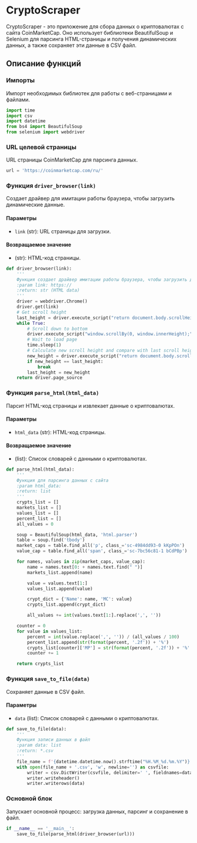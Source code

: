# CryptoScraper

CryptoScraper - это приложение для сбора данных о криптовалютах с сайта CoinMarketCap. Оно использует библиотеки BeautifulSoup и Selenium для парсинга HTML-страницы и получения динамических данных, а также сохраняет эти данные в CSV файл.

## Описание функций

### Импорты
Импорт необходимых библиотек для работы с веб-страницами и файлами.

```python
import time
import csv
import datetime
from bs4 import BeautifulSoup
from selenium import webdriver
```

### URL целевой страницы
URL страницы CoinMarketCap для парсинга данных.

```python
url = 'https://coinmarketcap.com/ru/'
```

### Функция `driver_browser(link)`
Создает драйвер для имитации работы браузера, чтобы загрузить динамические данные.

#### Параметры
- `link` (str): URL страницы для загрузки.

#### Возвращаемое значение
- (str): HTML-код страницы.

```python
def driver_browser(link):
    '''
    Функция создает драйвер имитации работы браузера, чтобы загрузить динамические данные
    :param link: https://
    :return: str (HTML data)
    '''
    driver = webdriver.Chrome()
    driver.get(link)
    # Get scroll height
    last_height = driver.execute_script("return document.body.scrollHeight")
    while True:
        # Scroll down to bottom
        driver.execute_script("window.scrollBy(0, window.innerHeight);")
        # Wait to load page
        time.sleep(1)
        # Calculate new scroll height and compare with last scroll height
        new_height = driver.execute_script("return document.body.scrollHeight")
        if new_height == last_height:
            break
        last_height = new_height
    return driver.page_source
```

### Функция `parse_html(html_data)`
Парсит HTML-код страницы и извлекает данные о криптовалютах.

#### Параметры
- `html_data` (str): HTML-код страницы.

#### Возвращаемое значение
- (list): Список словарей с данными о криптовалютах.

```python
def parse_html(html_data):
    '''
    Функция для парсинга данных с сайта
    :param html_data:
    :return: list
    '''
    crypts_list = []
    markets_list = []
    values_list = []
    percent_list = []
    all_values = 0

    soup = BeautifulSoup(html_data, 'html.parser')
    table = soup.find('tbody')
    market_caps = table.find_all('p', class_='sc-4984dd93-0 kKpPOn')
    value_cap = table.find_all('span', class_='sc-7bc56c81-1 bCdPBp')

    for names, values in zip(market_caps, value_cap):
        name = names.text[0: + names.text.find(" ")]
        markets_list.append(name)

        value = values.text[1:]
        values_list.append(value)

        crypt_dict = {'Name': name, 'MC': value}
        crypts_list.append(crypt_dict)

        all_values += int(values.text[1:].replace(',', ''))

    counter = 0
    for value in values_list:
        percent = int(value.replace(',', '')) / (all_values / 100)
        percent_list.append(str(format(percent, '.2f')) + '%')
        crypts_list[counter]['MP'] = str(format(percent, '.2f')) + '%'
        counter += 1

    return crypts_list
```

### Функция `save_to_file(data)`
Сохраняет данные в CSV файл.

#### Параметры
- `data` (list): Список словарей с данными о криптовалютах.

```python
def save_to_file(data):
    '''
    Функция записи данных в файл
    :param data: list
    :return: *.csv
    '''
    file_name = f'{datetime.datetime.now().strftime("%H.%M_%d.%m.%Y")}'
    with open(file_name + '.csv', 'w', newline='') as csvfile:
        writer = csv.DictWriter(csvfile, delimiter=' ', fieldnames=data[0])
        writer.writeheader()
        writer.writerows(data)
```

### Основной блок
Запускает основной процесс: загрузка данных, парсинг и сохранение в файл.

```python
if __name__ == '__main__':
    save_to_file(parse_html(driver_browser(url)))
```

